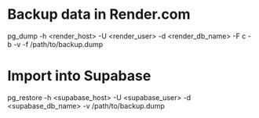 
# Backup data in Render.com

pg_dump -h <render_host> -U <render_user> -d <render_db_name> -F c -b -v -f /path/to/backup.dump

# Import into Supabase

pg_restore -h <supabase_host> -U <supabase_user> -d <supabase_db_name> -v /path/to/backup.dump